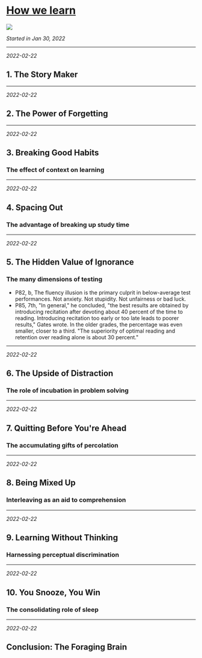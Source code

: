 # [How we learn](https://github.com/askming/Personal-reading/issues/9)

![](https://i.gr-assets.com/images/S/compressed.photo.goodreads.com/books/1394997057l/19288640.jpg)

_Started in Jan 30, 2022_

---

*2022-02-22*

## 1. The Story Maker

---

*2022-02-22*

## 2. The Power of Forgetting

---

*2022-02-22*

## 3. Breaking Good Habits
### The effect of context on learning

---

*2022-02-22*

## 4. Spacing Out
### The advantage of breaking up study time

---

*2022-02-22*

## 5. The Hidden Value of Ignorance
### The many dimensions of testing

- P82, b, The fluency illusion is the primary culprit in below-average test performances. Not anxiety. Not stupidity. Not unfairness or bad luck. 
- P85, 7th, "In general," he concluded, "the best results are obtained by introducing recitation after devoting about 40 percent of the time to reading. Introducing recitation too early or too late leads to poorer results," Gates wrote. In the older grades, the percentage was even smaller, closer to a third. "The superiority of optimal reading and retention over reading alone is about 30 percent."

---

*2022-02-22*

## 6. The Upside of Distraction
### The role of incubation in problem solving

---

*2022-02-22*

## 7. Quitting Before You're Ahead
### The accumulating gifts of percolation

---

*2022-02-22*

## 8. Being Mixed Up
### Interleaving as an aid to comprehension

---

*2022-02-22*

## 9. Learning Without Thinking
### Harnessing perceptual discrimination

---

*2022-02-22*

## 10. You Snooze, You Win
### The consolidating role of sleep

---

*2022-02-22*

## Conclusion: The Foraging Brain
